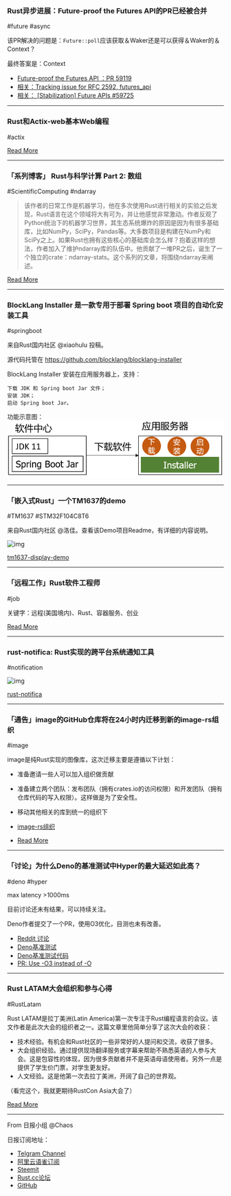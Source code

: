 ### Rust异步进展：Future-proof the Futures API的PR已经被合并

#future #async

该PR解决的问题是：`Future::poll`应该获取＆Waker还是可以获得＆Waker的＆Context？

最终答案是：Context

- [Future-proof the Futures API ：PR 59119](https://github.com/rust-lang/rust/pull/59119)
- [相关：Tracking issue for RFC 2592, futures_api](https://github.com/rust-lang/rust/issues/59113)
- [相关： [Stabilization] Future APIs #59725 ](https://github.com/rust-lang/rust/issues/59725)

---

### Rust和Actix-web基本Web编程

#actix

[Read More](https://zupzup.org/rust-webapp/)

---

### 「系列博客」 Rust与科学计算 Part 2: 数组

#ScientificComputing #ndarray

> 该作者的日常工作是机器学习，他在多次使用Rust进行相关的实验之后发现，Rust语言在这个领域将大有可为，并让他感觉非常激动。作者反观了Python统治下的机器学习世界，其生态系统爆炸的原因是因为有很多基础库，比如NumPy，SciPy，Pandas等。大多数项目是构建在NumPy和SciPy之上。如果Rust也拥有这些核心的基础库会怎么样？抱着这样的想法，作者加入了维护ndarray库的队伍中。他贡献了一堆PR之后，诞生了一个独立的crate：ndarray-stats。这个系列的文章，将围绕ndarray来阐述。

[Read More](https://www.lpalmieri.com/posts/2019-04-07-scientific-computing-a-rust-adventure-part-2-array1/)

---

###  BlockLang Installer 是一款专用于部署 Spring boot 项目的自动化安装工具

#springboot 

来自Rust国内社区 @xiaohulu 投稿。

源代码托管在 https://github.com/blocklang/blocklang-installer

BlockLang Installer 安装在应用服务器上，支持：

```
下载 JDK 和 Spring boot Jar 文件；
安装 JDK；
启动 Spring boot Jar。
```

功能示意图： ![img](https://raw.githubusercontent.com/blocklang/blocklang-installer/master/images/installer.png)

---

###  「嵌入式Rust」一个TM1637的demo

#TM1637 #STM32F104C8T6

来自Rust国内社区 @洛佳。查看该Demo项目Readme，有详细的内容说明。

![img](https://github.com/luojia65/tm1637-display-demo/raw/master/img/result.gif)

[tm1637-display-demo](https://github.com/luojia65/tm1637-display-demo)

---

### 「远程工作」Rust软件工程师

#job

关键字：远程(美国境内)、Rust、容器服务、创业

[Read More](https://www.cloudseal.io/hiring/rust-systems-software-engineer-sp19)

---

### rust-notifica: Rust实现的跨平台系统通知工具

#notification

![img](https://camo.githubusercontent.com/b5aa604901f0f5ec3264630da5110ce6b93f668f/68747470733a2f2f692e696d6775722e636f6d2f767551486878702e706e67)

[rust-notifica](https://github.com/frewsxcv/rust-notifica)

---

### 「通告」image的GitHub仓库将在24小时内迁移到新的image-rs组织

#image

image是纯Rust实现的图像库，这次迁移主要是遵循以下计划：

- 准备邀请一些人可以加入组织做贡献
- 准备建立两个团队：发布团队（拥有crates.io的访问权限）和开发团队（拥有仓库代码的写入权限）。这样做是为了安全性。
- 移动其他相关的库到统一的组织下

- [image-rs组织](https://github.com/image-rs)
- [Read More](https://github.com/PistonDevelopers/image/issues/891)

---

### 「讨论」为什么Deno的基准测试中Hyper的最大延迟如此高？

#deno #hyper

 max latency >1000ms 

目前讨论还未有结果，可以持续关注。

Deno作者提交了一个PR，使用O3优化，目测也未有改善。

- [Reddit 讨论](https://www.reddit.com/r/rust/comments/balb45/why_is_hypers_max_latency_so_high_in_deno/)
- [Deno基准测试](https://deno.land/benchmarks.html#max-latency)
- [Deno基准测试代码](https://github.com/denoland/deno/blob/master/tools/http_benchmark.py#L55-L58)
- [PR: Use -O3 instead of -O ](https://github.com/denoland/deno/pull/2070)

---

### Rust LATAM大会组织和参与心得

#RustLatam

Rust LATAM是拉丁美洲(Latin America)第一次专注于Rust编程语言的会议。该文作者是此次大会的组织者之一。这篇文章里他简单分享了这次大会的收获：

- 技术经验。有机会和Rust社区的一些非常好的人提问和交流，收获了很多。
- 大会组织经验。通过提供现场翻译服务或字幕来帮助不熟悉英语的人参与大会。这是包容性的体现，因为很多贡献者并不是英语母语使用者。另外一点是提供了学生价门票，对学生更友好。
- 人文经验。这是他第一次去拉丁美洲，开阔了自己的世界观。

（看完这个，我就更期待RustCon Asia大会了）

[Read More](https://apiraino.github.io/2019/04/06/latam.html)

---

From 日报小组 @Chaos

日报订阅地址：

- [Telgram Channel](https://t.me/rust_daily_news )
- [阿里云语雀订阅](https://www.yuque.com/chaosbot/rustnews)
- [Steemit](https://steemit.com/@blackanger)
- [Rust.cc论坛](https://rust.cc)
- [GitHub](https://github.com/RustStudy/rust_daily_news)
